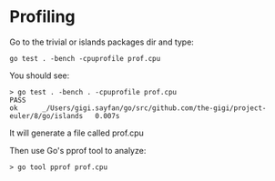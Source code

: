 Profiling
=========
Go to the trivial or islands packages dir and type:

`go test . -bench -cpuprofile prof.cpu`

You should see:

```
> go test . -bench . -cpuprofile prof.cpu
PASS
ok  	_/Users/gigi.sayfan/go/src/github.com/the-gigi/project-euler/8/go/islands	0.007s
```

It will generate a file called prof.cpu

Then use Go's pprof tool to analyze:

```
> go tool pprof prof.cpu

```
